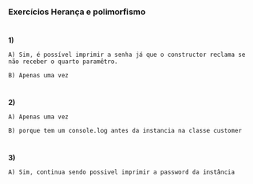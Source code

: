 ### Exercícios Herança e polimorfismo

#

**1)**
```
A) Sim, é possível imprimir a senha já que o constructor reclama se não receber o quarto paramêtro.
```
```
B) Apenas uma vez
```
#

**2)**
```
A) Apenas uma vez
```
```
B) porque tem um console.log antes da instancia na classe customer
```
#

**3)**
```
A) Sim, continua sendo possivel imprimir a password da instância
```